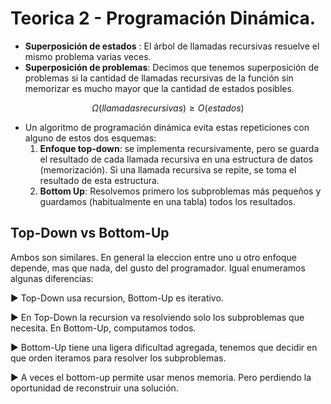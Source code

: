 # Teorica 2 - Programación Dinámica.
  * **Superposición de estados** : El árbol de llamadas recursivas resuelve el mismo problema varias veces.
* **Superposición de problemas**: Decimos que tenemos superposición de problemas si la cantidad de llamadas recursivas de la función sin memorizar es mucho mayor que la cantidad de estados posibles.

$$
 \Omega(llamadasrecursivas) \geq O(estados)
$$

* Un algoritmo de programación dinámica evita estas repeticiones con alguno de estos dos esquemas:
  1. **Enfoque top-down**: se implementa recursivamente, pero se guarda el resultado de cada llamada recursiva en una estructura de datos (memorización). Si una llamada recursiva se repite, se toma el resultado de esta estructura.
  2. **Bottom Up**: Resolvemos primero los subproblemas más pequeños y guardamos (habitualmente en una tabla) todos los resultados.

## Top-Down vs Bottom-Up
Ambos son similares. En general la eleccion entre uno u otro enfoque depende, mas que nada, del gusto del programador. Igual enumeramos algunas diferencias:

▶ Top-Down usa recursion, Bottom-Up es iterativo.

▶ En Top-Down la recursion va resolviendo solo los subproblemas que necesita. En Bottom-Up, computamos todos.

▶ Bottom-Up tiene una ligera dificultad agregada, tenemos que decidir en que orden iteramos para resolver los subproblemas.

▶ A veces el bottom-up permite usar menos memoria. Pero perdiendo la oportunidad de reconstruir una solución.
